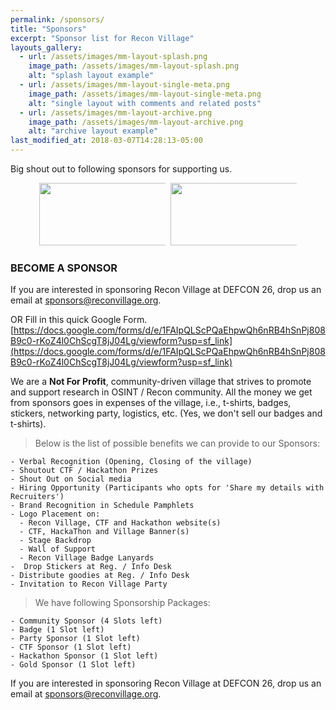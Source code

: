 ```yaml
---
permalink: /sponsors/
title: "Sponsors"
excerpt: "Sponsor list for Recon Village"
layouts_gallery:
  - url: /assets/images/mm-layout-splash.png
    image_path: /assets/images/mm-layout-splash.png
    alt: "splash layout example"
  - url: /assets/images/mm-layout-single-meta.png
    image_path: /assets/images/mm-layout-single-meta.png
    alt: "single layout with comments and related posts"
  - url: /assets/images/mm-layout-archive.png
    image_path: /assets/images/mm-layout-archive.png
    alt: "archive layout example"
last_modified_at: 2018-03-07T14:28:13-05:00
---
```

Big shout out to following sponsors for supporting us. 
<center>
<div id="banner">
<div class="inline-block" style="max-width: 40%; max-height: 50%; display: inline-block;">
    <a href="http://neotas.com/"><img src="https://www.innovatefinance.com/wp-content/uploads/2017/08/neotas.png" height='100' width='300'></a>    
</div>
<div class="inline-block" style="max-width: 10%; max-height: 50%; display: inline-block;">
    </div>
<div class="inline-block" style="max-width: 40%; max-height: 50%; display: inline-block;">
    <a href="http://hardwear.io/"><img src="https://media.licdn.com/dms/image/C4D12AQHH2cbM4WlV1A/article-cover_image-shrink_600_2000/0?e=2129500800&v=beta&t=1VVMgCnEfMZJt0QNwX45IuvxuWi3BrM-KyrVvppzLPI" height='100' width='300'></a>
</div>
</div>
</center>


### BECOME A SPONSOR

If you are interested in sponsoring Recon Village at DEFCON 26, drop us an email at [sponsors@reconvillage.org](mailto:sponsors@reconvillage.org).

OR Fill in this quick Google Form.
[https://docs.google.com/forms/d/e/1FAIpQLScPQaEhpwQh6nRB4hSnPj808B9c0-rKoZ4l0ChScgT8jJ04Lg/viewform?usp=sf_link](https://docs.google.com/forms/d/e/1FAIpQLScPQaEhpwQh6nRB4hSnPj808B9c0-rKoZ4l0ChScgT8jJ04Lg/viewform?usp=sf_link)

We are a **Not For Profit**, community-driven village that strives to promote and support research in OSINT / Recon community. All the money we get from sponsors goes in expenses of the village, i.e., t-shirts, badges, stickers, networking party, logistics, etc. (Yes, we don't sell our badges and t-shirts).

> Below is the list of possible benefits we can provide to our Sponsors:

	- Verbal Recognition (Opening, Closing of the village)
	- Shoutout CTF / Hackathon Prizes
	- Shout Out on Social media
	- Hiring Opportunity (Participants who opts for 'Share my details with Recruiters')
	- Brand Recognition in Schedule Pamphlets
	- Logo Placement on:
	  - Recon Village, CTF and Hackathon website(s)
	  - CTF, HackaThon and Village Banner(s)
	  - Stage Backdrop
	  - Wall of Support
	  - Recon Village Badge Lanyards
	-  Drop Stickers at Reg. / Info Desk 
	- Distribute goodies at Reg. / Info Desk
	- Invitation to Recon Village Party

> We have following Sponsorship Packages:

	- Community Sponsor (4 Slots left)
	- Badge (1 Slot left)
	- Party Sponsor (1 Slot left)
	- CTF Sponsor (1 Slot left)
	- Hackathon Sponsor (1 Slot left)
	- Gold Sponsor (1 Slot left)

If you are interested in sponsoring Recon Village at DEFCON 26, drop us an email at [sponsors@reconvillage.org](mailto:sponsors@reconvillage.org).




